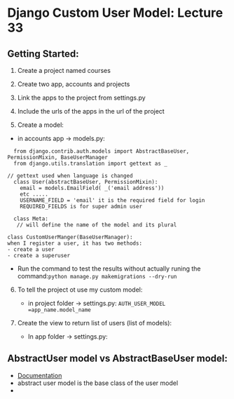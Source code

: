 # Django Custom User Model: Lecture 33

## Getting Started:
1.  Create a project named courses
2.  Create two app, accounts and projects
3.  Link the apps to the project from settings.py
4.  Include the urls of the apps in the url of the project

5.  Create a model:
   * in accounts app -> models.py:
```
  from django.contrib.auth.models import AbstractBaseUser, PermissionMixin, BaseUserManager
  from django.utils.translation import gettext as _

// gettext used when language is changed
  class User(abstractBaseUser, PermissionMixin):
    email = models.EmailField( _('email address'))
    etc .....
    USERNAME_FIELD = 'email' it is the required field for login 
    REQUIRED_FIELDS is for super admin user

  class Meta:
   // will define the name of the model and its plural

class CustomUserManger(BaseUserManager):
when I register a user, it has two methods:
- create a user 
- create a superuser
```
  * Run the command to test the results without actually runing the command:`python manage.py makemigrations --dry-run` 
  
6. To tell the project ot use my custom model:
   * in project folder -> settings.py:
  `AUTH_USER_MODEL =app_name.model_name `

7. Create the view to return list of users (list of models):
   * In app folder -> settings.py:
 
   


##  AbstractUser model vs AbstractBaseUser model: 
* [Documentation](https://docs.djangoproject.com/en/3.0/topics/auth/customizing/#extending-the-existing-user-model)
* abstract user model is the base class of the user model
* 
  